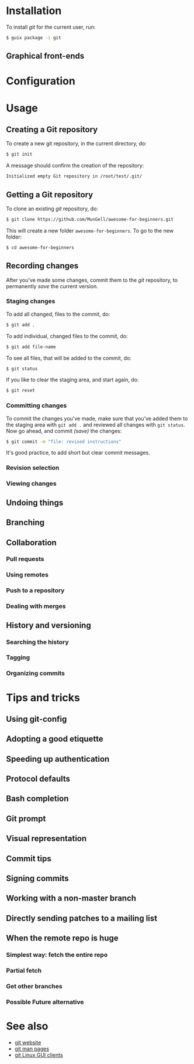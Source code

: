 
# Installation

To install _git_ for the current user, run:

```bash
$ guix package -i git
```

## Graphical front-ends

# Configuration

# Usage

## Creating a Git repository

To create a new git repository, in the current directory, do:

```bash
$ git init
```

A message should confirm the creation of the repository:

```bash
Initialized empty Git repository in /root/test/.git/
```

## Getting a Git repository

To clone an existing _git_ repository, do:

```bash
$ git clone https://github.com/MunGell/awesome-for-beginners.git
```

This will create a new folder `awesome-for-beginners`. To go to the new folder:

```bash
$ cd awesome-for-beginners
```

## Recording changes

After you've made some changes, commit them to the _git_ repository, to permanently _save_ the current version.

### Staging changes

To add all changed, files to the commit, do:

```bash
$ git add .
```

To add individual, changed files to the commit, do:

```bash
$ git add file-name
```

To see all files, that will be added to the commit, do:

```bash
$ git status
```

If you like to clear the staging area, and start again, do:

```bash
$ git reset
```

### Committing changes

To commit the changes you've made, make sure that you've added them to the staging area with `git add .` and reviewed all changes with `git status`. Now go ahead, and commit _(save)_ the changes:

```bash
$ git commit -m "file: revised instructions"
```

It's good practice, to add short but clear commit messages.

### Revision selection

### Viewing changes

## Undoing things

## Branching

## Collaboration

### Pull requests

### Using remotes

### Push to a repository

### Dealing with merges

## History and versioning

### Searching the history

### Tagging

### Organizing commits

# Tips and tricks

## Using git-config

## Adopting a good etiquette

## Speeding up authentication

## Protocol defaults

## Bash completion

## Git prompt

## Visual representation

## Commit tips

## Signing commits

## Working with a non-master branch

## Directly sending patches to a mailing list

## When the remote repo is huge

### Simplest way: fetch the entire repo

### Partial fetch

### Get other branches

### Possible Future alternative

# See also

- [git website](https://git-scm.com/)
- [git man pages](https://jlk.fjfi.cvut.cz/arch/manpages/man/git.1)
- [git Linux GUI clients](https://git-scm.com/download/gui/linux)
